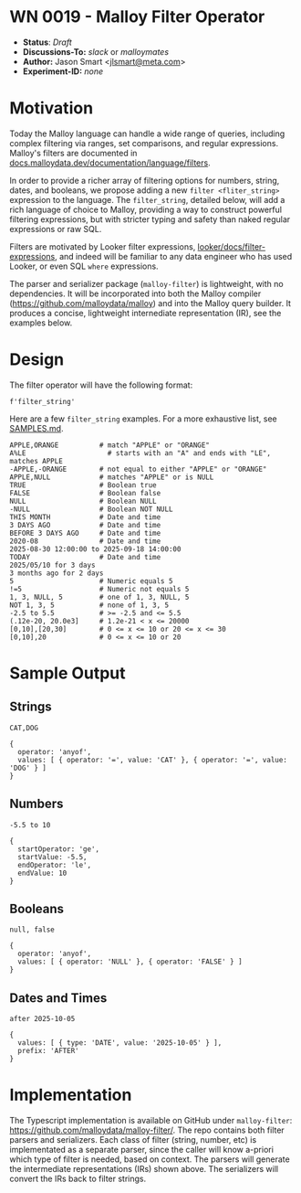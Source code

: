 # WN 0019 - Malloy Filter Operator

- **Status**: _Draft_
- **Discussions-To:** _slack_ or _malloymates_
- **Author:** Jason Smart \<jlsmart@meta.com>
- **Experiment-ID:** _none_

# Motivation

Today the Malloy language can handle a wide range of queries, including complex filtering via ranges, set comparisons, and regular expressions. Malloy's filters are documented in [docs.malloydata.dev/documentation/language/filters](https://docs.malloydata.dev/documentation/language/filters).

In order to provide a richer array of filtering options for numbers, string, dates, and booleans, we propose adding a new `filter <fliter_string>` expression to the language. The `filter_string`, detailed below, will add a rich language of choice to Malloy, providing a way to construct powerful filtering expressions, but with stricter typing and safety than naked regular expressions or raw SQL.

Filters are motivated by Looker filter expressions, [looker/docs/filter-expressions](https://cloud.google.com/looker/docs/filter-expressions), and indeed will be familiar to any data engineer who has used Looker, or even SQL `where` expressions.

The parser and serializer package (`malloy-filter`) is lightweight, with no dependencies. It will be incorporated into both the Malloy compiler (https://github.com/malloydata/malloy) and into the Malloy query builder. It produces a concise, lightweight internediate representation (IR), see the examples below.

# Design

The filter operator will have the following format:

```code
f'filter_string'
```

Here are a few `filter_string` examples. For a more exhaustive list, see [SAMPLES.md](https://github.com/malloydata/malloy-filter/blob/main/SAMPLES.md).

```code
APPLE,ORANGE          # match "APPLE" or "ORANGE"
A%LE	                # starts with an "A" and ends with "LE", matches APPLE
-APPLE,-ORANGE        # not equal to either "APPLE" or "ORANGE"
APPLE,NULL            # matches "APPLE" or is NULL
TRUE                  # Boolean true
FALSE                 # Boolean false
NULL                  # Boolean NULL
-NULL                 # Boolean NOT NULL
THIS MONTH            # Date and time
3 DAYS AGO            # Date and time
BEFORE 3 DAYS AGO     # Date and time
2020-08               # Date and time
2025-08-30 12:00:00 to 2025-09-18 14:00:00
TODAY                 # Date and time
2025/05/10 for 3 days
3 months ago for 2 days
5                     # Numeric equals 5
!=5                   # Numeric not equals 5
1, 3, NULL, 5         # one of 1, 3, NULL, 5
NOT 1, 3, 5           # none of 1, 3, 5
-2.5 to 5.5           # >= -2.5 and <= 5.5
(.12e-20, 20.0e3]     # 1.2e-21 < x <= 20000
[0,10],[20,30]	      # 0 <= x <= 10 or 20 <= x <= 30
[0,10],20             # 0 <= x <= 10 or 20
```

# Sample Output

## Strings

```code
CAT,DOG

{
  operator: 'anyof',
  values: [ { operator: '=', value: 'CAT' }, { operator: '=', value: 'DOG' } ]
}
```

## Numbers

```code
-5.5 to 10

{
  startOperator: 'ge',
  startValue: -5.5,
  endOperator: 'le',
  endValue: 10
}
```

## Booleans

```code
null, false

{
  operator: 'anyof',
  values: [ { operator: 'NULL' }, { operator: 'FALSE' } ]
}
```

## Dates and Times

```code
after 2025-10-05

{
  values: [ { type: 'DATE', value: '2025-10-05' } ],
  prefix: 'AFTER'
}
```

# Implementation

The Typescript implementation is available on GitHub under `malloy-filter`: https://github.com/malloydata/malloy-filter/. The repo contains both filter parsers and serializers. Each class of filter (string, number, etc) is implementated as a separate parser, since the caller will know a-priori which type of filter is needed, based on context. The parsers will generate the intermediate representations (IRs) shown above. The serializers will convert the IRs back to filter strings.
